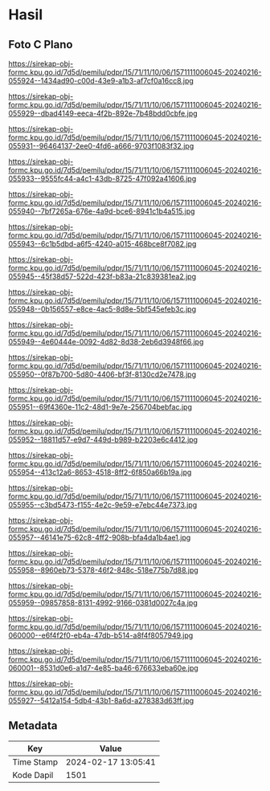 # Hasil

## Foto C Plano

https://sirekap-obj-formc.kpu.go.id/7d5d/pemilu/pdpr/15/71/11/10/06/1571111006045-20240216-055924--1434ad90-c00d-43e9-a1b3-af7cf0a16cc8.jpg

https://sirekap-obj-formc.kpu.go.id/7d5d/pemilu/pdpr/15/71/11/10/06/1571111006045-20240216-055929--dbad4149-eeca-4f2b-892e-7b48bdd0cbfe.jpg

https://sirekap-obj-formc.kpu.go.id/7d5d/pemilu/pdpr/15/71/11/10/06/1571111006045-20240216-055931--96464137-2ee0-4fd6-a666-9703f1083f32.jpg

https://sirekap-obj-formc.kpu.go.id/7d5d/pemilu/pdpr/15/71/11/10/06/1571111006045-20240216-055933--9555fc44-a4c1-43db-8725-47f092a41606.jpg

https://sirekap-obj-formc.kpu.go.id/7d5d/pemilu/pdpr/15/71/11/10/06/1571111006045-20240216-055940--7bf7265a-676e-4a9d-bce6-8941c1b4a515.jpg

https://sirekap-obj-formc.kpu.go.id/7d5d/pemilu/pdpr/15/71/11/10/06/1571111006045-20240216-055943--6c1b5dbd-a6f5-4240-a015-468bce8f7082.jpg

https://sirekap-obj-formc.kpu.go.id/7d5d/pemilu/pdpr/15/71/11/10/06/1571111006045-20240216-055945--45f38d57-522d-423f-b83a-21c839381ea2.jpg

https://sirekap-obj-formc.kpu.go.id/7d5d/pemilu/pdpr/15/71/11/10/06/1571111006045-20240216-055948--0b156557-e8ce-4ac5-8d8e-5bf545efeb3c.jpg

https://sirekap-obj-formc.kpu.go.id/7d5d/pemilu/pdpr/15/71/11/10/06/1571111006045-20240216-055949--4e60444e-0092-4d82-8d38-2eb6d3948f66.jpg

https://sirekap-obj-formc.kpu.go.id/7d5d/pemilu/pdpr/15/71/11/10/06/1571111006045-20240216-055950--0f87b700-5d80-4406-bf3f-8130cd2e7478.jpg

https://sirekap-obj-formc.kpu.go.id/7d5d/pemilu/pdpr/15/71/11/10/06/1571111006045-20240216-055951--69f4360e-11c2-48d1-9e7e-256704bebfac.jpg

https://sirekap-obj-formc.kpu.go.id/7d5d/pemilu/pdpr/15/71/11/10/06/1571111006045-20240216-055952--18811d57-e9d7-449d-b989-b2203e6c4412.jpg

https://sirekap-obj-formc.kpu.go.id/7d5d/pemilu/pdpr/15/71/11/10/06/1571111006045-20240216-055954--413c12a6-8653-4518-8ff2-6f850a66b19a.jpg

https://sirekap-obj-formc.kpu.go.id/7d5d/pemilu/pdpr/15/71/11/10/06/1571111006045-20240216-055955--c3bd5473-f155-4e2c-9e59-e7ebc44e7373.jpg

https://sirekap-obj-formc.kpu.go.id/7d5d/pemilu/pdpr/15/71/11/10/06/1571111006045-20240216-055957--46141e75-62c8-4ff2-908b-bfa4da1b4ae1.jpg

https://sirekap-obj-formc.kpu.go.id/7d5d/pemilu/pdpr/15/71/11/10/06/1571111006045-20240216-055958--8960eb73-5378-46f2-848c-518e775b7d88.jpg

https://sirekap-obj-formc.kpu.go.id/7d5d/pemilu/pdpr/15/71/11/10/06/1571111006045-20240216-055959--09857858-8131-4992-9166-0381d0027c4a.jpg

https://sirekap-obj-formc.kpu.go.id/7d5d/pemilu/pdpr/15/71/11/10/06/1571111006045-20240216-060000--e6f4f2f0-eb4a-47db-b514-a8f4f8057949.jpg

https://sirekap-obj-formc.kpu.go.id/7d5d/pemilu/pdpr/15/71/11/10/06/1571111006045-20240216-060001--8531d0e6-a1d7-4e85-ba46-676633eba60e.jpg

https://sirekap-obj-formc.kpu.go.id/7d5d/pemilu/pdpr/15/71/11/10/06/1571111006045-20240216-055927--5412a154-5db4-43b1-8a6d-a278383d63ff.jpg


## Metadata

| Key        | Value               |
| ---------- | ------------------- |
| Time Stamp | 2024-02-17 13:05:41 |
| Kode Dapil | 1501                |




